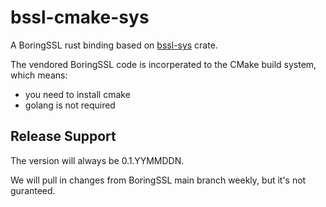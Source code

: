 # bssl-cmake-sys

A BoringSSL rust binding based on [bssl-sys](https://github.com/google/boringssl/tree/master/rust/bssl-sys) crate.

The vendored BoringSSL code is incorperated to the CMake build system, which means:
- you need to install cmake
- golang is not required

## Release Support

The version will always be 0.1.YYMMDDN.

We will pull in changes from BoringSSL main branch weekly, but it's not guranteed.

